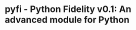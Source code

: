<!DOCTYPE html>
<html>
<head>
</head>
<body>
<h1><b>pyfi</b> - Python Fidelity v0.1: An advanced module for Python</h1>
</body>
</html>
